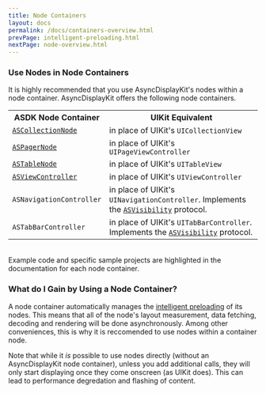 ```yaml
---
title: Node Containers
layout: docs
permalink: /docs/containers-overview.html
prevPage: intelligent-preloading.html
nextPage: node-overview.html
---
```


### Use Nodes in Node Containers
It is highly recommended that you use AsyncDisplayKit's nodes within a node container. AsyncDisplayKit offers the following node containers.

<table style="width:100%" class = "paddingBetweenCols">
  <tr>
    <th>ASDK Node Container</th>
    <th>UIKit Equivalent</th> 
  </tr>
  <tr>
    <td><a href = "containers-ascollectionnode.html"><code>ASCollectionNode</code></a></td>
    <td>in place of UIKit's <code>UICollectionView</code></td>
  </tr>
  <tr>
    <td><a href = "containers-aspagernode.html"><code>ASPagerNode</code></a></td>
    <td>in place of UIKit's <code>UIPageViewController</code></td>
  </tr>
  <tr>
    <td><a href = "containers-astablenode.html"><code>ASTableNode</code></a></td>
    <td>in place of UIKit's <code>UITableView</code></td>
  </tr>
  <tr>
    <td><a href = "containers-asviewcontroller.html"><code>ASViewController</code></a></td>
    <td>in place of UIKit's <code>UIViewController</code></td>
  </tr>
  <tr>
    <td><code>ASNavigationController</code></td>
    <td>in place of UIKit's <code>UINavigationController</code>. Implements the <a href = "asvisibility.html"><code>ASVisibility</code></a> protocol.</td>
  </tr>
  <tr>
    <td><code>ASTabBarController</code></td>
    <td>in place of UIKit's <code>UITabBarController</code>. Implements the <a href = "asvisibility.html"><code>ASVisibility</code></a> protocol.</td>
  </tr>
</table>

<br>
Example code and specific sample projects are highlighted in the documentation for each node container. 

<!-- For a detailed description on porting an existing UIKit app to AsyncDisplayKit, read the <a href = "porting-guide.html">porting guide</a>. -->

### What do I Gain by Using a Node Container?

A node container automatically manages the <a href = "intelligent-preloading.html">intelligent preloading</a> of its nodes. This means that all of the node's layout measurement, data fetching, decoding and rendering will be done asynchronously. Among other conveniences, this is why it is reccomended to use nodes within a container node.

Note that while it _is_ possible to use nodes directly (without an AsyncDisplayKit node container), unless you add additional calls, they will only start displaying once they come onscreen (as UIKit does). This can lead to performance degredation and flashing of content.
